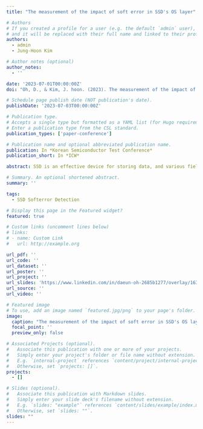 ```yaml
---
title: "The measurement of the impact of soft error in SSD's OS layer"

# Authors
# If you created a profile for a user (e.g. the default `admin` user), write the username (folder name) here
# and it will be replaced with their full name and linked to their profile.
authors:
  - admin
  - Jung-Hoon Kim

# Author notes (optional)
author_notes:
  - ''

date: '2023-07-01T00:00:00Z'
doi: "Oh, D., & Kim, J. hoon. (2023). The measurement of the impact of soft error in SSD's OS layer. Korean Semiconductor Testing Society Academic Conference Proceedings, 24, 298–302."

# Schedule page publish date (NOT publication's date).
publishDate: '2023-07-03T00:00:00Z'

# Publication type.
# Accepts a single type but formatted as a YAML list (for Hugo requirements).
# Enter a publication type from the CSL standard.
publication_types: ['paper-conference']

# Publication name and optional abbreviated publication name.
publication: In *Korean Semiconductor Test Conference*
publication_short: In *ICW*

abstract: SSD is an effective device for storing data, and various fields have chosen to use SSD. However, as the hardware components of SSD get more concentrated, SSD becomes more vulnerable to soft errors. A soft error on the SSD can cause malfunctions and SSD performance reductions. Previous studies investigated the impact of soft error on the application level. However, this study investigates the effect of soft error at the OS level. The experiment uses an in-house simulator, Flash OS, and a soft error manager, which is the overall executor of the investigation. While a virtual SSD, which is Flash OS, runs its task, the soft error manager injects a soft error by changing the context information of the task thread of the SSD. After the soft error occurs, the soft error manager traces errors in the OS layer. This process can measure the sensitivity of the OS component by the type of soft error injected task. The result shows that the vulnerability is concentrated on a particular OS component, depending on the task. Surprisingly, 68-71% of errors occurred in the most vulnerable OS component. This fact can hint at finding an effective and reliable method at the OS level to protect software functions from soft errors.

# Summary. An optional shortened abstract.
summary: ''

tags:
  - SSD Softerror Detection

# Display this page in the Featured widget?
featured: true

# Custom links (uncomment lines below)
# links:
# - name: Custom Link
#   url: http://example.org

url_pdf: ''
url_code: ''
url_dataset: ''
url_poster: ''
url_project: ''
url_slides: 'https://www.linkedin.com/in/daeun-oh-2685b1277/overlay/1635555937294/single-media-viewer/?profileId=ACoAAEOKrzABAVIVIO792m4F8SsG0b7EGzfCUpQ'
url_source: ''
url_video: ''

# Featured image
# To use, add an image named `featured.jpg/png` to your page's folder.
image:
  caption: "The measurement of the impact of soft error in SSD's OS layer"
  focal_point: ''
  preview_only: false

# Associated Projects (optional).
#   Associate this publication with one or more of your projects.
#   Simply enter your project's folder or file name without extension.
#   E.g. `internal-project` references `content/project/internal-project/index.md`.
#   Otherwise, set `projects: []`.
projects:
  - []

# Slides (optional).
#   Associate this publication with Markdown slides.
#   Simply enter your slide deck's filename without extension.
#   E.g. `slides: "example"` references `content/slides/example/index.md`.
#   Otherwise, set `slides: ""`.
slides: ""
---
```


<!-- {{% callout note %}}
Click the _Cite_ button above to demo the feature to enable visitors to import publication metadata into their reference management software.
{{% /callout %}}

{{% callout note %}}
Create your slides in Markdown - click the _Slides_ button to check out the example.
{{% /callout %}}

Add the publication's **full text** or **supplementary notes** here. You can use rich formatting such as including [code, math, and images](https://docs.hugoblox.com/content/writing-markdown-latex/). -->
